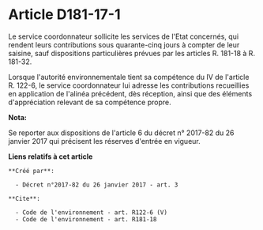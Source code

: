 # Article D181-17-1

Le service coordonnateur sollicite les services de l'Etat concernés, qui rendent leurs contributions sous quarante-cinq jours
à compter de leur saisine, sauf dispositions particulières prévues par les articles R. 181-18 à R. 181-32. 

Lorsque l'autorité environnementale tient sa compétence du IV de l'article R. 122-6, le service coordonnateur lui adresse les
contributions recueillies en application de l'alinéa précédent, dès réception, ainsi que des éléments d'appréciation relevant
de sa compétence propre.

**Nota:**

Se reporter aux dispositions de l'article 6 du décret n° 2017-82 du 26 janvier 2017 qui précisent les réserves d'entrée en
vigueur.

**Liens relatifs à cet article**

	**Créé par**:

	  - Décret n°2017-82 du 26 janvier 2017 - art. 3

	**Cite**:

	  - Code de l'environnement - art. R122-6 (V)
	  - Code de l'environnement - art. R181-18
